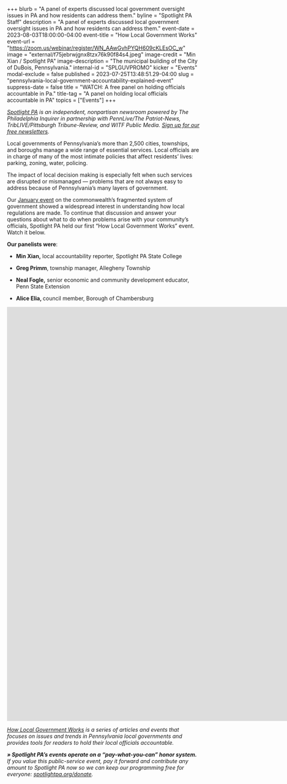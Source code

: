 +++
blurb = "A panel of experts discussed local government oversight issues in PA and how residents can address them."
byline = "Spotlight PA Staff"
description = "A panel of experts discussed local government oversight issues in PA and how residents can address them."
event-date = 2023-08-03T18:00:00-04:00
event-title = "How Local Government Works"
event-url = "https://zoom.us/webinar/register/WN_AAwGvhPYQH609cKLEsOC_w"
image = "external/f75jebrwjgnx8tzx76k90f84s4.jpeg"
image-credit = "Min Xian / Spotlight PA"
image-description = "The municipal building of the City of DuBois, Pennsylvania."
internal-id = "SPLGUVPROMO"
kicker = "Events"
modal-exclude = false
published = 2023-07-25T13:48:51.29-04:00
slug = "pennsylvania-local-government-accountability-explained-event"
suppress-date = false
title = "WATCH: A free panel on holding officials accountable in Pa."
title-tag = "A panel on holding local officials accountable in PA"
topics = ["Events"]
+++

<a href="https://www.spotlightpa.org/"><em>Spotlight PA</em></a><em> is an independent, nonpartisan newsroom powered by The Philadelphia Inquirer in partnership with PennLive/The Patriot-News, TribLIVE/Pittsburgh Tribune-Review, and WITF Public Media. </em><a href="https://www.spotlightpa.org/newsletters"><em>Sign up for our free newsletters</em></a><em>.</em>

Local governments of Pennsylvania’s more than 2,500 cities, townships, and boroughs manage a wide range of essential services. Local officials are in charge of many of the most intimate policies that affect residents’ lives: parking, zoning, water, policing.

The impact of local decision making is especially felt when such services are disrupted or mismanaged — problems that are not always easy to address because of Pennsylvania’s many layers of government.

Our <a href="https://www.spotlightpa.org/news/2023/01/tioga-tamir-rice-pennsylvania-local-accountability-event/">January event</a> on the commonwealth’s fragmented system of government showed a widespread interest in understanding how local regulations are made. To continue that discussion and answer your questions about what to do when problems arise with your community’s officials, Spotlight PA held our first “How Local Government Works” event. Watch it below.

<strong>Our panelists were</strong>:

- <strong>Min Xian,</strong> local accountability reporter, Spotlight PA State College

- <strong>Greg Primm</strong>, township manager, Allegheny Township

- <strong>Neal Fogle,</strong> senior economic and community development educator, Penn State Extension

- <strong>Alice Elia, </strong>council member, Borough of Chambersburg<em></em>

<iframe src="https://player.vimeo.com/video/851677485?badge=0&amp;autopause=0&amp;player_id=0&amp;app_id=58479" width="1920" height="1080" frameborder="0" allow="autoplay; fullscreen; picture-in-picture" title="How Local Government Works"></iframe>

<a href="https://www.spotlightpa.org/topics/how-local-government-works/"><em>How Local Government Works</em></a><em> is a series of articles and events that focuses on issues and trends in Pennsylvania local governments and provides tools for readers to hold their local officials accountable.</em>

<strong><em>» Spotlight PA’s events operate on a “pay-what-you-can” honor system.</em></strong><em> If you value this public-service event, pay it forward and contribute any amount to Spotlight PA now so we can keep our programming free for everyone: </em><a href="http://spotlightpa.org/donate"><em>spotlightpa.org/donate</em></a><em>.</em>


